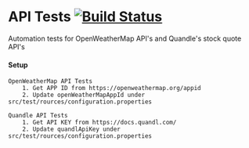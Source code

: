 # API Tests [![Build Status](https://travis-ci.org/ashwinikb/api-tests.svg?branch=master)](https://travis-ci.org/ashwinikb/api-tests/)
Automation tests for OpenWeatherMap API's and Quandle's stock quote API's

#### Setup
    OpenWeatherMap API Tests
        1. Get APP ID from https://openweathermap.org/appid
        2. Update openWeatherMapAppId under src/test/rources/configuration.properties

    Quandle API Tests 
        1. Get API KEY from https://docs.quandl.com/
        2. Update quandlApiKey under src/test/rources/configuration.properties
        
        
